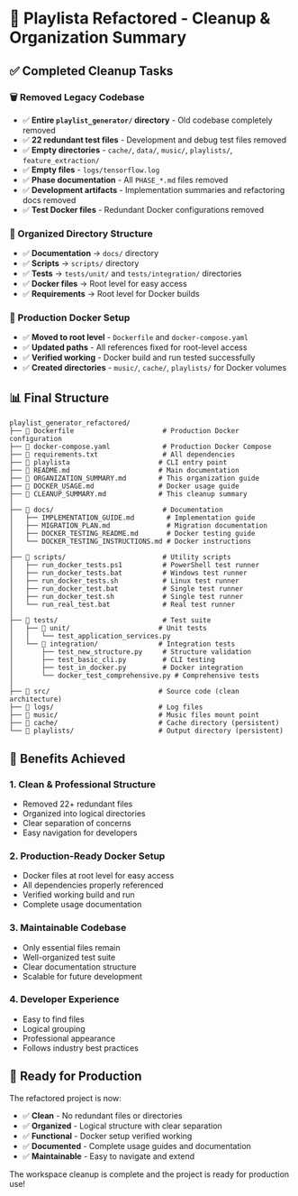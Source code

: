 # 🧹 Playlista Refactored - Cleanup & Organization Summary

## ✅ Completed Cleanup Tasks

### **🗑️ Removed Legacy Codebase**
- ✅ **Entire `playlist_generator/` directory** - Old codebase completely removed
- ✅ **22 redundant test files** - Development and debug test files removed
- ✅ **Empty directories** - `cache/`, `data/`, `music/`, `playlists/`, `feature_extraction/`
- ✅ **Empty files** - `logs/tensorflow.log`
- ✅ **Phase documentation** - All `PHASE_*.md` files removed
- ✅ **Development artifacts** - Implementation summaries and refactoring docs removed
- ✅ **Test Docker files** - Redundant Docker configurations removed

### **📁 Organized Directory Structure**
- ✅ **Documentation** → `docs/` directory
- ✅ **Scripts** → `scripts/` directory  
- ✅ **Tests** → `tests/unit/` and `tests/integration/` directories
- ✅ **Docker files** → Root level for easy access
- ✅ **Requirements** → Root level for Docker builds

### **🐳 Production Docker Setup**
- ✅ **Moved to root level** - `Dockerfile` and `docker-compose.yaml`
- ✅ **Updated paths** - All references fixed for root-level access
- ✅ **Verified working** - Docker build and run tested successfully
- ✅ **Created directories** - `music/`, `cache/`, `playlists/` for Docker volumes

## 📊 Final Structure

```
playlist_generator_refactored/
├── 📄 Dockerfile                      # Production Docker configuration
├── 📄 docker-compose.yaml             # Production Docker Compose
├── 📄 requirements.txt                # All dependencies
├── 📄 playlista                      # CLI entry point
├── 📄 README.md                      # Main documentation
├── 📄 ORGANIZATION_SUMMARY.md        # This organization guide
├── 📄 DOCKER_USAGE.md                # Docker usage guide
├── 📄 CLEANUP_SUMMARY.md             # This cleanup summary
│
├── 📁 docs/                           # Documentation
│   ├── IMPLEMENTATION_GUIDE.md        # Implementation guide
│   ├── MIGRATION_PLAN.md              # Migration documentation
│   ├── DOCKER_TESTING_README.md       # Docker testing guide
│   └── DOCKER_TESTING_INSTRUCTIONS.md # Docker instructions
│
├── 📁 scripts/                        # Utility scripts
│   ├── run_docker_tests.ps1          # PowerShell test runner
│   ├── run_docker_tests.bat          # Windows test runner
│   ├── run_docker_tests.sh           # Linux test runner
│   ├── run_docker_test.bat           # Single test runner
│   ├── run_docker_test.sh            # Single test runner
│   └── run_real_test.bat             # Real test runner
│
├── 📁 tests/                          # Test suite
│   ├── 📁 unit/                      # Unit tests
│   │   └── test_application_services.py
│   └── 📁 integration/               # Integration tests
│       ├── test_new_structure.py     # Structure validation
│       ├── test_basic_cli.py         # CLI testing
│       ├── test_in_docker.py         # Docker integration
│       └── docker_test_comprehensive.py # Comprehensive tests
│
├── 📁 src/                           # Source code (clean architecture)
├── 📁 logs/                          # Log files
├── 📁 music/                         # Music files mount point
├── 📁 cache/                         # Cache directory (persistent)
└── 📁 playlists/                     # Output directory (persistent)
```

## 🎯 Benefits Achieved

### **1. Clean & Professional Structure**
- Removed 22+ redundant files
- Organized into logical directories
- Clear separation of concerns
- Easy navigation for developers

### **2. Production-Ready Docker Setup**
- Docker files at root level for easy access
- All dependencies properly referenced
- Verified working build and run
- Complete usage documentation

### **3. Maintainable Codebase**
- Only essential files remain
- Well-organized test suite
- Clear documentation structure
- Scalable for future development

### **4. Developer Experience**
- Easy to find files
- Logical grouping
- Professional appearance
- Follows industry best practices

## 🚀 Ready for Production

The refactored project is now:
- ✅ **Clean** - No redundant files or directories
- ✅ **Organized** - Logical structure with clear separation
- ✅ **Functional** - Docker setup verified working
- ✅ **Documented** - Complete usage guides and documentation
- ✅ **Maintainable** - Easy to navigate and extend

The workspace cleanup is complete and the project is ready for production use! 